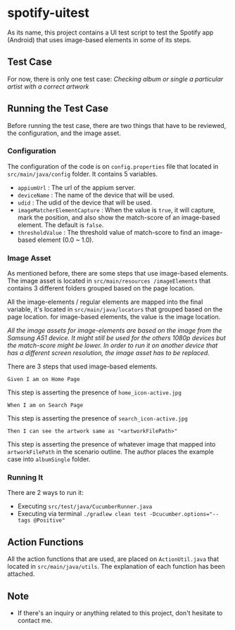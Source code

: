 # spotify-uitest
As its name, this project contains a UI test script to test the Spotify app (Android) that uses image-based elements in some of its
steps.

## Test Case
For now, there is only one test case: _Checking album or single a particular artist with a correct artwork_

## Running the Test Case
Before running the test case, there are two things that have to be reviewed, the configuration, and the image asset.

### Configuration
The configuration of the code is on `config.properties` file that located in `src/main/java/config` folder. It contains 5
variables.
- `appiumUrl` : The url of the appium server.
- `deviceName` : The name of the device that will be used.
- `udid` : The udid of the device that will be used.
- `imageMatcherElementCapture` : When the value is `true`, it will capture, mark the position, and also show the
  match-score of an image-based element. The default is `false`.
- `thresholdValue` : The threshold value of match-score to find an image-based element (0.0 ~ 1.0).

### Image Asset
As mentioned before, there are some steps that use image-based elements. The image asset is located in `src/main/resources
/imageElements` that contains 3 different folders grouped based on the page location.

All the image-elements / regular elements are mapped into the final variable, it's located in `src/main/java/locators` that
grouped based on the page location. for image-based elements, the value is the image location.

_All the image assets for image-elements are based on the image from the Samsung A51 device. It might still be used for the
others 1080p devices but the match-score might be lower. In order to run it on another device that has a different screen
resolution, the image asset has to be replaced._

There are 3 steps that used image-based elements.

```gherkin
Given I am on Home Page
```
This step is asserting the presence of `home_icon-active.jpg`

```gherkin
When I am on Search Page
```
This step is asserting the presence of `search_icon-active.jpg`

```gherkin
Then I can see the artwork same as "<artworkFilePath>"
```
This step is asserting the presence of whatever image that mapped into `artworkFilePath` in the scenario outline. The
author places the example case into `albumSingle` folder.

### Running It
There are 2 ways to run it:
- Executing `src/test/java/CucumberRunner.java`
- Executing via terminal `./gradlew clean test -Dcucumber.options="--tags @Positive"`

## Action Functions
All the action functions that are used, are placed on `ActionUtil.java` that located in `src/main/java/utils`. The explanation of each
function has been attached.

## Note
- If there's an inquiry or anything related to this project, don't hesitate to contact me.
